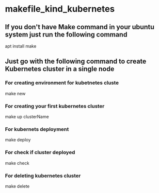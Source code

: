 # makefile_kind_kubernetes

## If you don't have Make command in your ubuntu system just run the following command 
apt install make

## Just go with the following command to create Kubernetes cluster in a single node
### For creating environment for kubetnetes cluste 
make new

### For creating your first kubernetes cluster
make up clusterName

### For kubernets deployment 
make deploy

### For check if cluster deployed
make check
### For deleting kubernetes cluster 
make delete 
